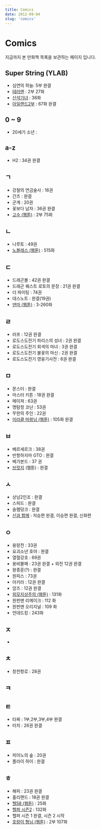 ```yaml
---
title: Comics
date: 2012-09-04
slug: 'comics'
---
```


# Comics

지금까지 본 만화책 목록을 보관하는 페이지 입니다.

## Super String (YLAB)

- 심연의 하늘: 5부 완결
- [테러맨](https://comic.naver.com/webtoon/list.nhn?titleId=670149) : 2부 27화
- [신석기녀](https://comic.naver.com/webtoon/list.nhn?titleId=703308) : 36화
- [아일랜드2부]() : 67화 완결

0 ~ 9
-----

- 20세기 소년 :

a-z
---

- H2 : 34권 완결

ㄱ
--

- 강철의 연금술사 : 16권
- 간츠 : 완결
- 군계 : 20권
- 꽃보다 남자 : 36권 완결
- [고수 (웹툰)](http://comic.naver.com/webtoon/list.nhn?titleId=662774&weekday=wed) : 2부 75화

ㄴ
--

- 나루토 : 49권
- [노블레스 (웹툰)](http://comic.naver.com/webtoon/list.nhn?titleId=25455) : 515화

ㄷ
--

- 드래곤볼 : 42권 완결
- 드래곤 퀘스트 로토의 문장 : 21권 완결
- 더 파이팅 : 74권
- 데스노트 : 완결(19권)
- [덴마 (웹툰)](http://comic.naver.com/webtoon/list.nhn?titleId=119874) : 3-260화

ㄹ
--

- 러프 : 12권 완결
- 로도스도전기 파리스의 성녀 : 2권 완결
- 로도스도전기 회색의 마녀 : 3권 완결
- 로도스도전기 불꽃의 마신 : 2권 완결
- 로도스도전기 영웅기사전 : 6권 완결

ㅁ
--

- 몬스터 : 완결
- 마스터 키튼 : 18권 완결
- 메이져 : 63권
- 명탐정 코난 : 53권
- 무한의 주인 : 22권
- [미라클 마왕님 (웹툰)](http://comic.naver.com/webtoon/list.nhn?titleId=654817&weekday=tue) : 105화 완결

ㅂ
--

- 베르세르크 : 38권
- 반항하지마 GTO : 완결
- 베가본드 : 37 권
- [브릿지](http://webtoon.daum.net/webtoon/view/bridge) (웹툰) : 완결

ㅅ
--

- 상남2인조 : 완결
- 스피드 : 완결
- 슬램덩크 : 완결
- [신과 함께](http://comic.naver.com/webtoon/list.nhn?titleId=697685&weekday=thu) : 저승편 완결, 이승편 완결, 신화편

ㅇ
--

- 용랑전 : 33권
- 요괴소년 호야 : 완결
- 열혈강호 : 69권
- 용비불패 : 23권 완결 + 외전 12권 완결
- 왕종훈(?) : 완결
- 원피스 : 73권
- 아키라 : 12권 완결
- 암즈 : 12권 완결
- [외모지상주의 (웹툰)](http://comic.naver.com/webtoon/list.nhn?titleId=641253&weekday=fri) : 131화
- 원펀맨 리메이크 : 112 화
- 원펀맨 오리지널 : 109 화
- 언데드킹 : 243화

ㅈ
-
-



ㅊ
--

- 창천항로 : 28권

ㅋ
--
ㅌ
--


- 타짜 : 1부,2부,3부,4부 완결
- 터치 : 26권 완결

ㅍ
--

- 피아노의 숲 : 20권
- 플라이 하이 : 완결

ㅎ
--

- 해피 : 23권 완결
- 홀리랜드 : 18권 완결
- [헬58 (웹툰)](http://comic.naver.com/bestChallenge/list.nhn?titleId=656714) : 25화
- [헬퍼 시즌2](http://comic.naver.com/webtoon/list.nhn?titleId=670143) : 132화
- 헬퍼 시즌 1 완결, 시즌 2 시작
- [호랑이 형님 (웹툰)](http://comic.naver.com/webtoon/list.nhn?titleId=650305&weekday=sat) : 2부 107화

